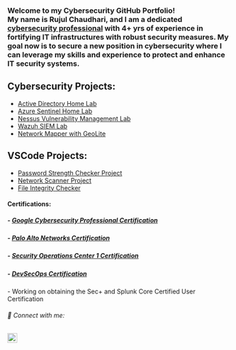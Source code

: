 <h3>
  Welcome to my Cybersecurity GitHub Portfolio!<br>
  My name is Rujul Chaudhari, and I am a dedicated <a href="https://www.linkedin.com/in/rujul-chaudhari/">cybersecurity professional</a> with 4+ yrs of experience in fortifying IT infrastructures with robust security measures. My goal now is to secure a new position in cybersecurity where 
  I can leverage my skills and experience to protect and enhance IT security systems.
</h3>

<h2> Cybersecurity Projects:</h2>

- <a href="https://github.com/RujulChaudhari/ActiveDirectoryLab">Active Directory Home Lab </a><br>
- <a href="https://github.com/RujulChaudhari/Azure-Sentinel_AttackMap">Azure Sentinel Home Lab </a><br>
- <a href="https://github.com/RujulChaudhari/Vulnerability-Management-Home-Lab">Nessus Vulnerability Management Lab </a><br>
- <a href="https://github.com/RujulChaudhari/Wazuh-SEIM">Wazuh SIEM Lab </a><br>
- <a href="https://github.com/RujulChaudhari/GeoNetMapper/tree/main"> Network Mapper with GeoLite </a> <br>


<h2> VSCode Projects:</h2>

- <a href="https://github.com/RujulChaudhari/Password-Strength-Checker">Password Strength Checker Project </a>
- <a href="https://github.com/RujulChaudhari/NetworkScanner/tree/main">Network Scanner Project </a>
- <a href="https://github.com/RujulChaudhari/MD5_Checker/tree/main">File Integrity Checker </a>

<h4> Certifications: </h4>
  <h5>- <a href="https://www.coursera.org/account/accomplishments/specialization/certificate/7VGNSM8WG8BJ">Google Cybersecurity Professional Certification </a></h5>
  <h5>- <a href="https://www.coursera.org/account/accomplishments/specialization/certificate/7LWJUPVNAKHH">Palo Alto Networks Certification </a></h5>
  <h5>- <a href="https://i.imgur.com/TcRxNdq.png">Security Operations Center 1 Certification </a></h5>
  <h5>- <a href="https://i.imgur.com/LzVBOrk.png">DevSecOps Certification </a></h5>
  - Working on obtaining the Sec+ and Splunk Core Certified User Certification

<h6> 🤳 Connect with me:</h6>

<a href="https://www.linkedin.com/in/rujul-chaudhari/" target="_blank">
    <img src="https://upload.wikimedia.org/wikipedia/commons/f/f8/LinkedIn_icon_circle.svg" alt="Logo" width="22px" height="22px">
</a>
